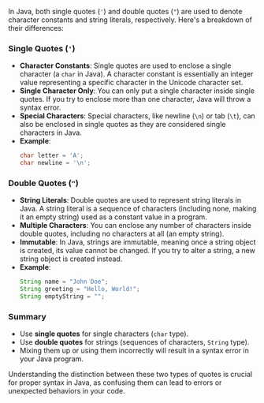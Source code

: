 In Java, both single quotes (`'`) and double quotes (`"`) are used to denote character constants and string literals, respectively. Here's a breakdown of their differences:

### Single Quotes (`'`)

- **Character Constants**: Single quotes are used to enclose a single character (a `char` in Java). A character constant is essentially an integer value representing a specific character in the Unicode character set.
- **Single Character Only**: You can only put a single character inside single quotes. If you try to enclose more than one character, Java will throw a syntax error.
- **Special Characters**: Special characters, like newline (`\n`) or tab (`\t`), can also be enclosed in single quotes as they are considered single characters in Java.
- **Example**:
  ```java
  char letter = 'A';
  char newline = '\n';
  ```

### Double Quotes (`"`)

- **String Literals**: Double quotes are used to represent string literals in Java. A string literal is a sequence of characters (including none, making it an empty string) used as a constant value in a program.
- **Multiple Characters**: You can enclose any number of characters inside double quotes, including no characters at all (an empty string).
- **Immutable**: In Java, strings are immutable, meaning once a string object is created, its value cannot be changed. If you try to alter a string, a new string object is created instead.
- **Example**:
  ```java
  String name = "John Doe";
  String greeting = "Hello, World!";
  String emptyString = "";
  ```

### Summary

- Use **single quotes** for single characters (`char` type).
- Use **double quotes** for strings (sequences of characters, `String` type).
- Mixing them up or using them incorrectly will result in a syntax error in your Java program.

Understanding the distinction between these two types of quotes is crucial for proper syntax in Java, as confusing them can lead to errors or unexpected behaviors in your code.